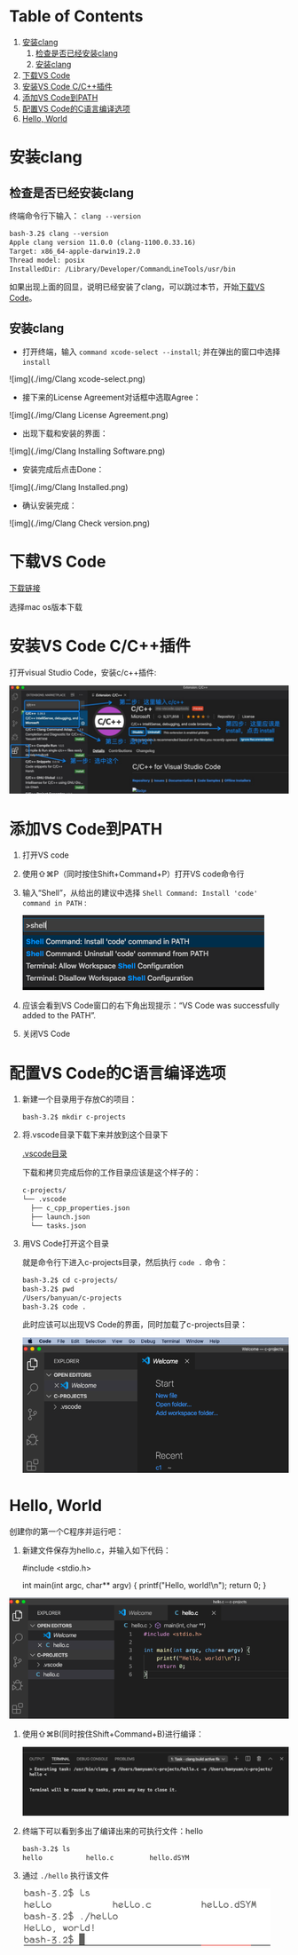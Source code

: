 
# Table of Contents

1.  [安装clang](#org65e6e4c)
    1.  [检查是否已经安装clang](#org8e2b96e)
    2.  [安装clang](#orgee2fe6b)
2.  [下载VS Code](#orgc40cdd5)
3.  [安装VS Code C/C++插件](#org68e49c8)
4.  [添加VS Code到PATH](#org9127531)
5.  [配置VS Code的C语言编译选项](#orgcfc310c)
6.  [Hello, World](#orgade1e68)


<a id="org65e6e4c"></a>

# 安装clang


<a id="org8e2b96e"></a>

## 检查是否已经安装clang

终端命令行下输入： `clang --version` 

    bash-3.2$ clang --version
    Apple clang version 11.0.0 (clang-1100.0.33.16)
    Target: x86_64-apple-darwin19.2.0
    Thread model: posix
    InstalledDir: /Library/Developer/CommandLineTools/usr/bin

如果出现上面的回显，说明已经安装了clang，可以跳过本节，开始[下载VS Code](#orgc40cdd5)。


<a id="orgee2fe6b"></a>

## 安装clang

-   打开终端，输入 `command xcode-select --install`; 并在弹出的窗口中选择 `install`

![img](./img/Clang xcode-select.png)

-   接下来的License Agreement对话框中选取Agree：

![img](./img/Clang License Agreement.png)

-   出现下载和安装的界面：

![img](./img/Clang Installing Software.png)

-   安装完成后点击Done：

![img](./img/Clang Installed.png)

-   确认安装完成：

![img](./img/Clang Check version.png)


<a id="orgc40cdd5"></a>

# 下载VS Code

[下载链接](https://code.visualstudio.com/download)

选择mac os版本下载


<a id="org68e49c8"></a>

# 安装VS Code C/C++插件

打开visual Studio Code，安装c/c++插件:

![img](./img/vs-install-plugin.png)


<a id="org9127531"></a>

# 添加VS Code到PATH

1.  打开VS code
2.  使用⇧⌘P（同时按住Shift+Command+P）打开VS code命令行
3.  输入“Shell”，从给出的建议中选择 `Shell Command: Install 'code' command in PATH` :
    
    ![img](./img/mac-command-palette-shell-command.png)

4.  应该会看到VS Code窗口的右下角出现提示：“VS Code was successfully added to the PATH”.
5.  关闭VS Code


<a id="orgcfc310c"></a>

# 配置VS Code的C语言编译选项

1.  新建一个目录用于存放C的项目：
    
        bash-3.2$ mkdir c-projects

2.  将.vscode目录下载下来并放到这个目录下
    
    [.vscode目录](https://github.com/linc5403/c/tree/master/ide/macos/.vscode)
    
    下载和拷贝完成后你的工作目录应该是这个样子的：
    
        c-projects/
        └── .vscode
          ├── c_cpp_properties.json
          ├── launch.json
          └── tasks.json

3.  用VS Code打开这个目录
    
    就是命令行下进入c-projects目录，然后执行 `code .` 命令：
    
        bash-3.2$ cd c-projects/
        bash-3.2$ pwd
        /Users/banyuan/c-projects
        bash-3.2$ code .
    
    此时应该可以出现VS Code的界面，同时加载了c-projects目录：
    
    ![img](./img/vs-code-startup.png)


<a id="orgade1e68"></a>

# Hello, World

创建你的第一个C程序并运行吧：

1.  新建文件保存为hello.c，并输入如下代码：

    #include <stdio.h>
    
    int main(int argc, char** argv) {
        printf("Hello, world!\n");
        return 0;
    }

![img](./img/hello-code.png)

1.  使用⇧⌘B(同时按住Shift+Command+B)进行编译：
    
    ![img](./img/compile.png)

2.  终端下可以看到多出了编译出来的可执行文件：hello
    
        bash-3.2$ ls
        hello           hello.c         hello.dSYM

3.  通过 `./hello` 执行该文件
    
    ![img](./img/result.png)

